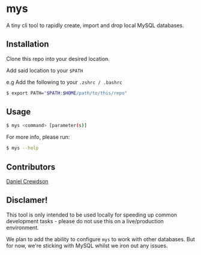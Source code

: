 # mys

A tiny cli tool to rapidly create, import and drop local MySQL databases.

## Installation
Clone this repo into your desired location.

Add said location to your `$PATH`

e.g Add the following to your `.zshrc / .bashrc`
```sh
$ export PATH="$PATH:$HOME/path/to/this/repo"
```

## Usage
```sh
$ mys <command> [parameter(s)]
```

For more info, please run:

```sh
$ mys --help
```

## Contributors
[Daniel Crewdson](https://www.github.com/crumb1e)

## Disclamer!
This tool is only intended to be used locally for speeding up common development tasks - please do not use this on a live/production environment.

We plan to add the ability to configure `mys` to work with other databases. But for now, we're sticking with MySQL whilst we iron out any issues.
